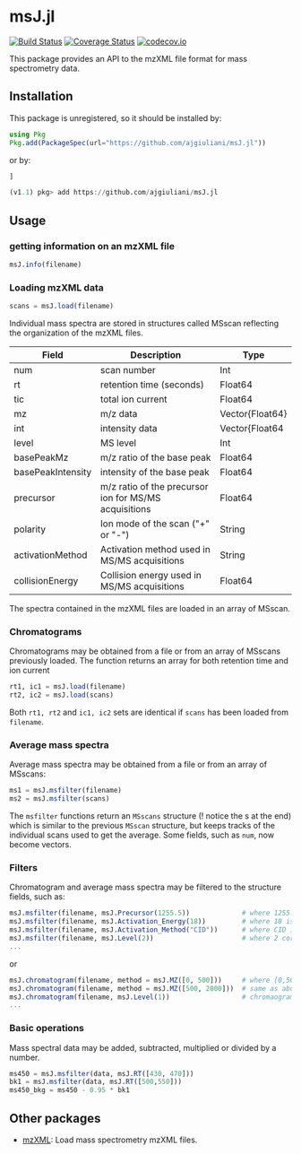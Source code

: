 # msJ.jl

[![Build Status](https://travis-ci.org/ajgiuliani/msJ.jl.svg?branch=master)](https://travis-ci.org/ajgiuliani/msJ.jl)
[![Coverage Status](https://coveralls.io/repos/github/ajgiuliani/msJ.jl/badge.svg?branch=master)](https://coveralls.io/github/ajgiuliani/msJ.jl?branch=master)
[![codecov.io](http://codecov.io/github/ajgiuliani/msJ.j/coverage.svg?branch=master)](http://codecov.io/github/ajgiuliani/msJ.jl?branch=master)


This package provides an API to the mzXML file format for mass spectrometry data.

## Installation
This package is unregistered, so it should be installed by:
```julia
using Pkg
Pkg.add(PackageSpec(url="https://github.com/ajgiuliani/msJ.jl"))
```
or by:
```julia
]

(v1.1) pkg> add https://github.com/ajgiuliani/msJ.jl
```

## Usage

### getting information on an mzXML file

```julia
msJ.info(filename)
```

### Loading mzXML data

```julia
scans = msJ.load(filename)
```

Individual mass spectra are stored in structures called MSscan reflecting the organization of the mzXML files.

| Field             | Description                                           | Type            |
|-------------------|-------------------------------------------------------|-----------------|
| num               | scan number                                           | Int             |
| rt                | retention time (seconds)                              | Float64         |
| tic               | total ion current                                     | Float64         |
| mz                | m/z data                                              | Vector{Float64} |
| int               | intensity data                                        | Vector{Float64  |
| level             | MS level                                              | Int             |
| basePeakMz        | m/z ratio of the base peak                            | Float64         |
| basePeakIntensity | intensity of the base peak                            | Float64         |
| precursor         | m/z ratio of the precursor ion for MS/MS acquisitions | Float64         |
| polarity          | Ion mode of the scan ("+" or "-")                     | String          |
| activationMethod  | Activation method used in MS/MS acquisitions          | String          |
| collisionEnergy   | Collision energy used in MS/MS acquisitions           | Float64         |


The spectra contained in the mzXML files are loaded in an array of MSscan.


### Chromatograms
Chromatograms may be obtained from a file or from an array of MSscans previously loaded. The function returns an array for both retention time and ion current

```julia
rt1, ic1 = msJ.load(filename)
rt2, ic2 = msJ.load(scans)
```
Both `rt1, rt2` and `ic1, ic2` sets are identical if `scans` has been loaded from `filename`.

### Average mass spectra
Average mass spectra may be obtained from a file or from an array of MSscans:

```julia
ms1 = msJ.msfilter(filename)
ms2 = msJ.msfilter(scans)
```
The `msfilter` functions return an `MSscans` structure (! notice the s at the end) which is similar to the previous `MSscan` structure, but keeps tracks of the individual scans used to get the average. Some fields, such as `num`, now become vectors.

### Filters
Chromatogram and average mass spectra may be filtered to the structure fields, such as:

```julia
msJ.msfilter(filename, msJ.Precursor(1255.5))             # where 1255.5 is the m/z ratio of the precursor
msJ.msfilter(filename, msJ.Activation_Energy(18))         # where 18 is the collision energy of the MS/MS spectra
msJ.msfilter(filename, msJ.Activation_Method("CID"))      # where CID is the activation method
msJ.msfilter(filename, msJ.Level(2))                      # where 2 corresponds to the MS^n level
...
```
or 
```julia
msJ.chromatogram(filename, method = msJ.MZ([0, 500]))     # where [0,500] specifies the m/z range to get the total ion current
msJ.chromatogram(filename, method = msJ.MZ([500, 2000]))  # same as above with m/z in the [500,2000] range
msJ.chromatogram(filename, msJ.Level(1))                  # chromaogram for all the MS spectra
...
```

### Basic operations
Mass spectral data may be added, subtracted, multiplied or divided by a number.

```julia
ms450 = msJ.msfilter(data, msJ.RT([430, 470]))
bk1 = msJ.msfilter(data, msJ.RT([500,550]))
ms450_bkg = ms450 - 0.95 * bk1
```

## Other packages
* [mzXML](https://github.com/timholy/mzXML.jl): Load mass spectrometry mzXML files.
